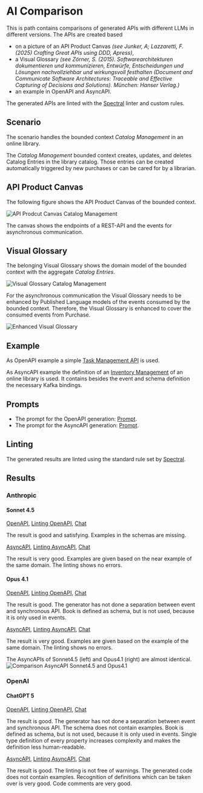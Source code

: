 # AI Comparison

This is path contains comparisons of generated APIs with different LLMs in different versions.
The APIs are created based 
- on a picture of an API Product Canvas _(see Junker, A; Lazzaretti, F. (2025) Crafting Great APIs using DDD, Apress)_,
- a Visual Glossary _(see Zörner, S. (2015). Softwarearchitekturen dokumentieren und kommunizieren, Entwürfe, Entscheidungen und Lösungen nachvollziehbar und wirkungsvoll festhalten (Document and Communicate Software Architectures: Traceable and Effective Capturing of Decisions and Solutions). München: Hanser Verlag.)_
- an example in OpenAPI and AsyncAPI.

The generated APIs are linted with the [Spectral](https://docs.stoplight.io/docs/spectral/674b27b261c3c-overview) linter and custom rules.

## Scenario

The scenario handles the bounded context _Catalog Management_ in an online library. 

The _Catalog Management_ bounded context creates, updates, and deletes Catalog Entries in the library catalog. Those entries can be created automatically triggered by new purchases or can be cared for by a librarian.

## API Product Canvas

The following figure shows the API Product Canvas of the bounded context.

![API Prodcut Canvas Catalog Management](./Junker_AIandDDD_APIProductCanvas.jpg)

The canvas shows the endpoints of a REST-API and the events for asynchronous communication.

## Visual Glossary

The belonging Visual Glossary shows the domain model of the bounded context with the aggregate _Catalog Entries_.

![Visual Glossary Catalog Management](Junker_AIandDDD_VisualGlossary.jpg)

For the asynchronous communication the Visual Glossary needs to be enhanced by Published Language models of the events consumed by the bounded context. Therefore, the Visual Glossary is enhanced to cover the consumed events from Purchase.

![Enhanced Visual Glossary](./Junker_AIandDDD-Visual_Glossary_with_Book.jpg)

## Example

As OpenAPI example a simple [Task Management API](./TaskManagement.yaml) is used.

As AsyncAPI example the definition of an [Inventory Management](./InventoryManagement.aas.yaml) of an online library is used. It contains besides the event and schema definition the necessary Kafka bindings.

## Prompts

- The prompt for the OpenAPI generation: [Prompt](PromptOpenApi).
- The prompt for the AsyncAPI generation: [Prompt](./PromptAsyncApi.md).

## Linting

The generated results are linted using the standard rule set by [Spectral](https://docs.stoplight.io/docs/spectral/aa15cdee143a1-java-script-ruleset-format).

## Results

### Anthropic

#### Sonnet 4.5

[OpenAPI](./Claude/Sonnet45CatalogManagement.oas.yaml),
[Linting OpenAPI](./Claude/Sonnet45Linting.oas.md), [Chat](https://claude.ai/share/85a0b43e-6ca0-4c51-92a9-df5b8601509f)

The result is good and satisfying.
Examples in the schemas are missing.

[AsyncAPI](./Claude/Sonnet45CatalogManagement.aas.yaml),
[Linting AsyncAPI](./Claude/Sonnet45Linting.aas.md),
[Chat](https://claude.ai/share/dfa9af37-d00b-461b-8fa0-2f9c25d25c2f)

The result is very good.
Examples are given based on the near example of the same domain.
The linting shows no errors.

#### Opus 4.1

[OpenAPI](./Claude/Opus41CatalogManagement.oas.yaml), [Linting OpenAPI](./Claude/Opus41Linting.oas.md), [Chat](https://claude.ai/share/d262fcf6-6097-4523-a90b-63c4a9393596)

The result is good.
The generator has not done a separation between event and synchronous API. 
Book is defined as schema, but is not used, because it is only used in events.

[AsyncAPI](./Claude/Opus41CatalogManagement.aas.yaml), [Linting AsyncAPI](./Claude/Opus41Linting.aas.md), [Chat](https://claude.ai/share/2131b43e-5379-4ace-84f5-fe94a219e1ca)

The result is very good.
Examples are given based on the example of the same domain.
The linting shows no errors.

The AsyncAPIs of Sonnet4.5 (left) and Opus4.1 (right) are almost identical.
![Comparison AsyncAPI Sonnet4.5 and Opus4.1](./Claude/ImageAasComparison.jpg)

### OpenAI

#### ChatGPT 5

[OpenAPI](./OpenAI/ChatGpt5CatalogManagement.oas.yaml), [Linting OpenAPI](./OpenAI/ChatGpt5Linting.oas.md), [Chat](https://chatgpt.com/share/68e26af7-4df0-800e-b4e8-6749a3ce586b)

The result is good.
The generator has not done a separation between event and synchronous API.
The schema does not contain examples.
Book is defined as schema, but is not used, because it is only used in events.
Single type definition of every property increases complexity and makes the definition less human-readable.

[AsyncAPI](./OpenAI/ChatGpt5CatalogMangement.aas.yaml), [Linting AsyncAPI](./OpenAI/ChatGpt5Linting.aas.md), [Chat](https://chatgpt.com/share/68e26c6d-aadc-800e-8173-27a5da6d247a)

The result is good.
The linting is not free of warnings.
The generated code does not contain examples.
Recognition of definitions which can be taken over is very good.
Code comments are very good.






